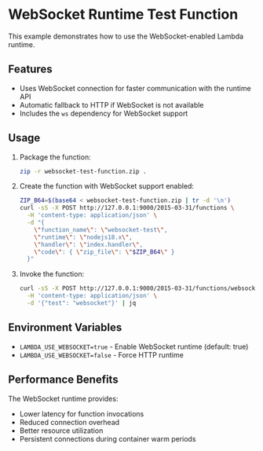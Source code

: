 # WebSocket Runtime Test Function

This example demonstrates how to use the WebSocket-enabled Lambda runtime.

## Features

- Uses WebSocket connection for faster communication with the runtime API
- Automatic fallback to HTTP if WebSocket is not available
- Includes the `ws` dependency for WebSocket support

## Usage

1. Package the function:
   ```bash
   zip -r websocket-test-function.zip .
   ```

2. Create the function with WebSocket support enabled:
   ```bash
   ZIP_B64=$(base64 < websocket-test-function.zip | tr -d '\n')
   curl -sS -X POST http://127.0.0.1:9000/2015-03-31/functions \
     -H 'content-type: application/json' \
     -d "{
       \"function_name\": \"websocket-test\",
       \"runtime\": \"nodejs18.x\",
       \"handler\": \"index.handler\",
       \"code\": { \"zip_file\": \"$ZIP_B64\" }
     }"
   ```

3. Invoke the function:
   ```bash
   curl -sS -X POST http://127.0.0.1:9000/2015-03-31/functions/websocket-test/invocations \
     -H 'content-type: application/json' \
     -d '{"test": "websocket"}' | jq
   ```

## Environment Variables

- `LAMBDA_USE_WEBSOCKET=true` - Enable WebSocket runtime (default: true)
- `LAMBDA_USE_WEBSOCKET=false` - Force HTTP runtime

## Performance Benefits

The WebSocket runtime provides:
- Lower latency for function invocations
- Reduced connection overhead
- Better resource utilization
- Persistent connections during container warm periods
